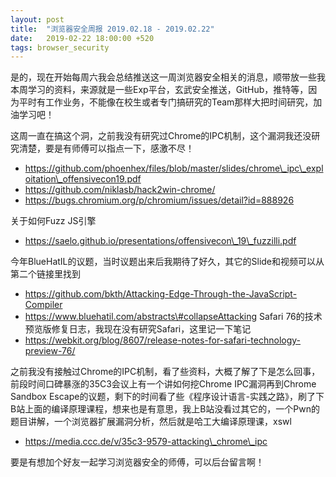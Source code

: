 ```yaml
---
layout: post
title:  "浏览器安全周报 2019.02.18 - 2019.02.22"
date:   2019-02-22 18:00:00 +520
tags: browser_security
---
```


是的，现在开始每周六我会总结推送这一周浏览器安全相关的消息，顺带放一些我本周学习的资料，来源就是一些Exp平台，玄武安全推送，GitHub，推特等，因为平时有工作业务，不能像在校生或者专门搞研究的Team那样大把时间研究，加油学习吧！

这周一直在搞这个洞，之前我没有研究过Chrome的IPC机制，这个漏洞我还没研究清楚，要是有师傅可以指点一下，感激不尽！

- https://github.com/phoenhex/files/blob/master/slides/chrome\_ipc\_exploitation\_offensivecon19.pdf
- https://github.com/niklasb/hack2win-chrome/
- https://bugs.chromium.org/p/chromium/issues/detail?id=888926

关于如何Fuzz JS引擎
- https://saelo.github.io/presentations/offensivecon\_19\_fuzzilli.pdf

今年BlueHatIL的议题，当时议题出来后我期待了好久，其它的Slide和视频可以从第二个链接里找到
- https://github.com/bkth/Attacking-Edge-Through-the-JavaScript-Compiler
- https://www.bluehatil.com/abstracts\#collapseAttacking
Safari 76的技术预览版修复日志，我现在没有研究Safari，这里记一下笔记
- https://webkit.org/blog/8607/release-notes-for-safari-technology-preview-76/

之前我没有接触过Chrome的IPC机制，看了些资料，大概了解了下是怎么回事，前段时间口碑暴涨的35C3会议上有一个讲如何挖Chrome IPC漏洞再到Chrome Sandbox Escape的议题，剩下的时间看了些《程序设计语言-实践之路》，刷了下B站上面的编译原理课程，想来也是有意思，我上B站没看过其它的，一个Pwn的题目讲解，一个浏览器扩展漏洞分析，然后就是哈工大编译原理课，xswl
- https://media.ccc.de/v/35c3-9579-attacking\_chrome\_ipc

要是有想加个好友一起学习浏览器安全的师傅，可以后台留言啊！





